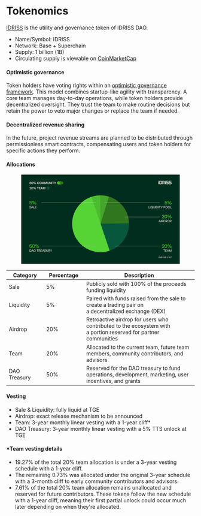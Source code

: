 # Tokenomics

[IDRISS](https://basescan.org/token/0x000096630066820566162c94874a776532705231) is the utility and governance token of IDRISS DAO.

* Name/Symbol: IDRISS
* Network: Base + Superchain
* Supply: 1 billion (1B)
* Circulating supply is viewable on [CoinMarketCap](https://coinmarketcap.com/currencies/idriss/)

#### Optimistic governance

Token holders have voting rights within an [optimistic governance framework](governance.md). This model combines startup-like agility with transparency. A core team manages day-to-day operations, while token holders provide decentralized oversight. They trust the team to make routine decisions but retain the power to veto major changes or replace the team if needed.

#### Decentralized revenue sharing

In the future, project revenue streams are planned to be distributed through permissionless smart contracts, compensating users and token holders for specific actions they perform.

#### Allocations

<figure><img src="../.gitbook/assets/IDRISS_Allocations.png" alt=""><figcaption></figcaption></figure>



<table><thead><tr><th width="114">Category</th><th width="111">Percentage</th><th width="525">Description</th></tr></thead><tbody><tr><td>Sale</td><td>5%</td><td>Publicly sold with 100% of the proceeds funding liquidity</td></tr><tr><td>Liquidity</td><td>5%</td><td>Paired with funds raised from the sale to create a trading pair on<br>a decentralized exchange (DEX)</td></tr><tr><td>Airdrop</td><td>20%</td><td>Retroactive airdrop for users who contributed to the ecosystem with <br>a portion reserved for partner communities</td></tr><tr><td>Team</td><td>20%</td><td>Allocated to the current team, future team members, community contributors, and advisors</td></tr><tr><td>DAO Treasury</td><td>50%</td><td>Reserved for the DAO treasury to fund operations, development, marketing, user incentives, and grants</td></tr></tbody></table>

#### **Vesting**

* Sale & Liquidity: fully liquid at TGE
* Airdrop: exact release mechanism to be announced
* Team: 3-year monthly linear vesting with a 1-year cliff\*
* DAO Treasury: 3-year monthly linear vesting with a 5% TTS unlock at TGE

#### \*Team vesting details

* 19.27% of the total 20% team allocation is under a 3-year vesting schedule with a 1-year cliff.
* The remaining 0.73% was allocated under the original 3-year schedule with a 3-month cliff to early community contributors and advisors.
* 7.61% of the total 20% team allocation remains unallocated and reserved for future contributors. These tokens follow the new schedule with a 1-year cliff, meaning their first partial unlock could occur much later depending on when they're allocated.





